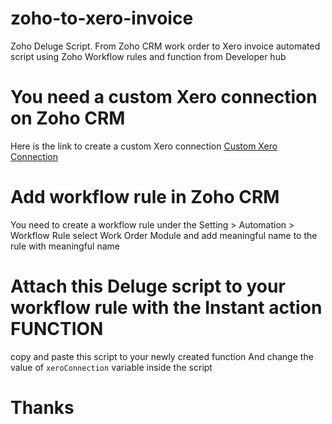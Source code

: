 # zoho-to-xero-invoice
Zoho Deluge Script. From Zoho CRM work order to Xero invoice automated script using Zoho Workflow rules and function from Developer hub

# You need a custom Xero connection on Zoho CRM
Here is the link to create a custom Xero connection [Custom Xero Connection](https://help.zoho.com/portal/en/kb/fsm/custom-integrations/xero/articles/xero-integration#Create_a_connection_for_Xero)

# Add workflow rule in Zoho CRM
You need to create a workflow rule under the Setting > Automation > Workflow Rule
select Work Order Module and add meaningful name to the rule with meaningful name

# Attach this Deluge script to your workflow rule with the Instant action FUNCTION
copy and paste this script to your newly created function
And change the value of ```xeroConnection``` variable inside the script

# Thanks
